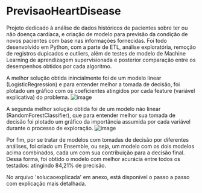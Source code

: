 # PrevisaoHeartDisease
Projeto dedicado à análise de dados históricos de pacientes sobre ter ou não doença cardíaca, e criação de modelo para previsão da condição de novos pacientes com base nas informações fornecidas. Foi todo desenvolvido em Python, com a parte de ETL, análise exploratória, remoção de registros dupicados e outliers, além de testes de modelo de Machine Learning de aprendizagem supervisionada e posterior comparação entre os desempenhos obtidos por cada algoritmo.

A melhor solução obtida inincialmente foi de um modelo linear (LogisticRegression) e para entender melhor a tomada de decisão, foi plotado um gráfico com os coeficientes atingidos por cada feature (variável explicativa) do problema.
![image](https://github.com/augustorvasques/PrevisaoHeartDisease/assets/166548437/981132d5-9d5f-475b-a41f-c566e509f2f6)

A segunda melhor solução obtida foi de um modelo não linear (RandomForestClassifier), que para entender melhor sua tomada de decisão foi plotado um gráfico da importância assumida por cada variável durante o processo de exploração.
![image](https://github.com/augustorvasques/PrevisaoHeartDisease/assets/166548437/782a8842-5706-4da1-a9dd-566ecfdfe5e4)

Por fim, por se tratar de modelos com tomadas de decisão por diferentes análises, foi criado um Ensemble, ou seja, um modelo com os dois modelos acima combinados, cada um com sua contribuição para a decisão final.
Dessa forma, foi obtido o modelo com melhor acurácia entre todos os testados: atingindo 84,21% de precisão.

No arquivo 'solucaoexplicada' em anexo, está disponível o passo a passo com explicação mais detalhada.
